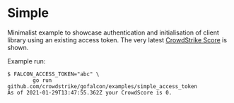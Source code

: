 # Simple

Minimalist example to showcase authentication and initialisation of client library using an existing access token. The very latest [CrowdStrike Score](https://www.crowdstrike.com/blog/tech-center/crowdscore-efficiency/) is shown.

Example run:
```
$ FALCON_ACCESS_TOKEN="abc" \
        go run github.com/crowdstrike/gofalcon/examples/simple_access_token
As of 2021-01-29T13:47:55.362Z your CrowdScore is 0.
```
